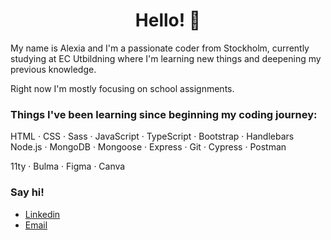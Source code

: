 <h1 align="center">Hello! 👋</h1
<p>My name is Alexia and I'm a passionate coder from Stockholm, currently studying at EC Utbildning where I'm learning new things and deepening my previous knowledge.</p>

Right now I'm mostly focusing on school assignments.

<h3 align="left">Things I've been learning since beginning my coding journey:</h3>
HTML · CSS · Sass · JavaScript · TypeScript · Bootstrap · Handlebars
Node.js · MongoDB · Mongoose · Express · Git · Cypress · Postman

11ty ·  Bulma · Figma · Canva
 
<h3 align="left">Say hi!</h1>

- [Linkedin](https://www.linkedin.com/in/alexia-hellsten-41b51213a/)
- [Email](mailto:alexia.hellsten@gmail.com)

